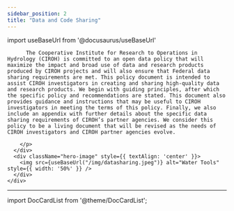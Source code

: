 ```yaml
---
sidebar_position: 2
title: "Data and Code Sharing"
---
```


import useBaseUrl from '@docusaurus/useBaseUrl'

<div className="container">
    <div className="hero-content">
      <div className="hero-text">
        <p>
          
          The Cooperative Institute for Research to Operations in Hydrology (CIROH) is committed to an open data policy that will maximize the impact and broad use of data and research products produced by CIROH projects and will also ensure that Federal data sharing requirements are met. This policy document is intended to assist CIROH investigators in creating and sharing high-quality data and research products. We begin with guiding principles, after which the specific policy and recommendations are stated. This document also provides guidance and instructions that may be useful to CIROH investigators in meeting the terms of this policy. Finally, we also include an appendix with further details about the specific data sharing requirements of CIROH’s partner agencies. We consider this policy to be a living document that will be revised as the needs of CIROH investigators and CIROH partner agencies evolve.

        </p>
      </div>
      <div className="hero-image" style={{ textAlign: 'center' }}>
        <img src={useBaseUrl("/img/datasharing.jpeg")} alt="Water Tools" style={{ width: '50%' }} />
      </div>
    </div>
</div>

------------------------------------------------

import DocCardList from '@theme/DocCardList';

<DocCardList />